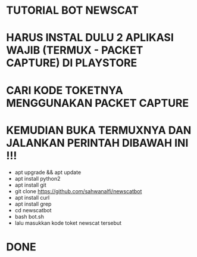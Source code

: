 # TUTORIAL BOT NEWSCAT
# HARUS INSTAL DULU 2 APLIKASI WAJIB (TERMUX - PACKET CAPTURE) DI PLAYSTORE
# CARI KODE TOKETNYA MENGGUNAKAN PACKET CAPTURE
# KEMUDIAN BUKA TERMUXNYA DAN JALANKAN PERINTAH DIBAWAH INI !!!
- apt upgrade && apt update
- apt install python2
- apt install git
- git clone https://github.com/sahwanalfi/newscatbot
- apt install curl
- apt install grep
- cd newscatbot
- bash bot.sh
- lalu masukkan kode toket newscat tersebut
# DONE
